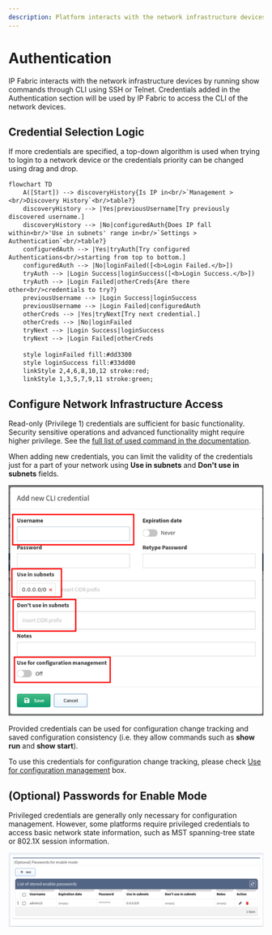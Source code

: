 ```yaml
---
description: Platform interacts with the network infrastructure devices by running show commands through CLI using SSH or Telnet. Credentials added in the...
---
```


# Authentication

IP Fabric interacts with the network infrastructure devices by running show
commands through CLI using SSH or Telnet. Credentials added in the
Authentication section will be used by IP Fabric to access the CLI of the
network devices.

## Credential Selection Logic

If more credentials are specified, a top-down algorithm is used when trying to
login to a network device or the credentials priority can be changed using drag
and drop.

```mermaid
flowchart TD
    A([Start]) --> discoveryHistory{Is IP in<br/>`Management ><br/>Discovery History`<br/>table?}
    discoveryHistory --> |Yes|previousUsername[Try previously discovered username.]
    discoveryHistory --> |No|configuredAuth{Does IP fall within<br/>'Use in subnets' range in<br/>`Settings > Authentication`<br/>table?}
    configuredAuth --> |Yes|tryAuth[Try configured Authentications<br/>starting from top to bottom.]
    configuredAuth --> |No|loginFailed([<b>Login Failed.</b>])
    tryAuth --> |Login Success|loginSuccess([<b>Login Success.</b>])
    tryAuth --> |Login Failed|otherCreds{Are there other<br/>credentials to try?}
    previousUsername --> |Login Success|loginSuccess
    previousUsername --> |Login Failed|configuredAuth
    otherCreds --> |Yes|tryNext[Try next credential.]
    otherCreds --> |No|loginFailed
    tryNext --> |Login Success|loginSuccess
    tryNext --> |Login Failed|otherCreds

    style loginFailed fill:#dd3300
    style loginSuccess fill:#33dd00
    linkStyle 2,4,6,8,10,12 stroke:red;
    linkStyle 1,3,5,7,9,11 stroke:green;
```

## Configure Network Infrastructure Access

Read-only (Privilege 1) credentials are sufficient for basic functionality.
Security sensitive operations and advanced functionality might require higher
privilege. See the
[full list of used command in the documentation](https://matrix.ipfabric.io/).

When adding new credentials, you can limit the validity of the credentials just
for a part of your network using **Use in subnets**
and **Don't use in subnets** fields.

![Add new CLI credential](1935310852.png)

Provided credentials can be used for configuration change tracking and saved
configuration consistency (i.e. they allow commands such as **show run** and
**show start**).

To use this credentials for configuration change tracking, please
check [Use for configuration management](advanced/configuration_management.md)
box.

## (Optional) Passwords for Enable Mode

Privileged credentials are generally only necessary for configuration
management. However, some platforms require privileged credentials to access
basic network state information, such as MST spanning-tree state or 802.1X
session information.

![Privileges](1935245322.png)
